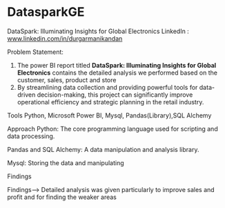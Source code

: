 # DatasparkGE
DataSpark: Illuminating Insights for Global Electronics
LinkedIn : www.linkedin.com/in/durgarmanikandan

Problem Statement:

1) The power BI report titled **DataSpark: Illuminating Insights for Global Electronics** contains the detailed analysis we performed based on the customer, sales, product and store
2) By streamlining data collection and providing powerful tools for data-driven decision-making, this project can significantly improve operational efficiency and strategic planning in the retail industry.

Tools Python, Microsoft Power BI, Mysql, Pandas(Library),SQL Alchemy

Approach Python: The core programming language used for scripting and data processing.

Pandas and SQL Alchemy: A data manipulation and analysis library.

Mysql: Storing the data and manipulating 

Findings

Findings--> Detailed analysis was given particularly to improve sales and profit and for finding the weaker areas
